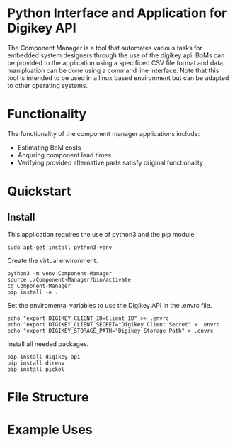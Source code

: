 # Python Interface and Application for Digikey API
The Component Manager is a tool that automates various tasks for embedded system designers through the use of the digikey api. BoMs can be provided to the application using a specificed CSV file format and data manipluation can be done using a command line interface. Note that this tool is intended to be used in a linux based environment but can be adapted to other operating systems.

# Functionality
The functionality of the component manager applications include:
  - Estimating BoM costs
  - Acquring component lead times
  - Verifying provided alternative parts satisfy original functionality

# Quickstart
## Install
This application requires the use of python3 and the pip module. 
```
sudo apt-get install python3-venv
```
Create the virtual environment.
```
python3 -m venv Component-Manager
source ./Component-Manager/bin/activate
cd Component-Manager
pip install -e .
```
Set the enviromental variables to use the Digikey API in the .envrc file.
```
echo "export DIGIKEY_CLIENT_ID=Client ID" >> .envrc
echo "export DIGIKEY_CLIENT_SECRET="Digikey Client Secret" > .envrc
echo "export DIGIKEY_STORAGE_PATH="Digikey Storage Path" > .envrc
```
Install all needed packages.
```
pip install digikey-api
pip install direnv
pip install pickel
```
# File Structure

# Example Uses
